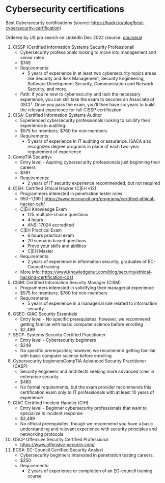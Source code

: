 # Cybersecurity certifications

Best Cybersecurity certifications (source: https://hackr.io/blog/best-cybersecurity-certification)

Ordered by US job search on LinkedIn Dec 2022 (source: [coursera](https://www.coursera.org/articles/popular-cybersecurity-certifications))

1. CISSP (Certified Information Systems Security Professional)
    - Cybersecurity professionals looking to move into management and senior roles
    - $749
    - Requirements:
        - 5 years of experience in at least two cybersecurity topics areas like Security and Risk Management, Security Engineering, Software Development Security, Communication and Network Security, and more.
    - Path: If you’re new to cybersecurity and lack the necessary experience, you can still take the exam to become an Associate of (ISC)². Once you pass the exam, you’ll then have six years to build the relevant experience for full CISSP certification.
1. CISA: Certified Information Systems Auditor
    - Experienced cybersecurity professionals looking to solidify their experience in auditing.
    - $575 for members; $760 for non-members
    - Requirements:
        - 5 years of experience in IT auditing or assurance. ISACA also recognizes degree programs in place of each two-year requirement of experience
1. CompTIA Security+
    - Entry level - Aspiring cybersecurity professionals just beginning their careers
    - $381
    - Requirements:
        - 2 years of IT security experience recommended, but not required
1. C|EH: Certified Ethical Hacker (C|EH v12)
    - Programmers interested in penetration tester roles.
    - $950-$1,199 | https://www.eccouncil.org/programs/certified-ethical-hacker-ceh/
    - C|EH Knowledge Exam
        - 125 multiple-choice questions
        - 4 hours
        - ANSI 17024 accredited
    - C|EH Practical Exam
        - 6 hours practical exam
        - 20 scenario based questions
        - Prove your skills and abilities
        - C|EH Master
    - Requirements:
        - 2 years of experience in information security; graduates of EC-Council training
    - More info: https://www.knowledgehut.com/blog/security/ethical-hacking-certification-cost
1. CISM: Certified Information Security Manager (CISM)
    - Programmers interested in solidifying their managerial experience
    - $575 for members; $760 for non-members
    - Requirements:
        - 5 years of experience in a managerial role related to information security
1. GSEC: GIAC Security Essentials
    - Entry level - No specific prerequisites; however, we recommend getting familiar with basic computer science before enrolling
    - $2,499
1. SSCP: Systems Security Certified Practitioner
    - Entry level - Cybersecurity beginners
    - $249
    - No specific prerequisites; however, we recommend getting familiar with basic computer science before enrolling
1. Cybersecurity beginnersCompTIA Advanced Security Practitioner (CASP)
    - Security engineers and architects seeking more advanced roles in enterprise security
    - $480
    - No formal requirements, but the exam provider recommends this certification exam only to IT professionals with at least 10 years of experience
1. GIAC Certified Incident Handler (CIH)
    - Entry level - Beginner cybersecurity professionals that want to specialize in incident response
    - $2,499
    - No official prerequisites, though we recommend you have a basic understanding and relevant experience with security principles and networking protocols
1. OSCP Offensive Security Certified Professional
    - https://www.offensive-security.com/
1. ECSA: EC-Council Certified Security Analyst
    - Cybersecurity beginners interested in penetration testing careers.
    - $250
    - Requirements:
        - 2 years of experience or completion of an EC-council training course
